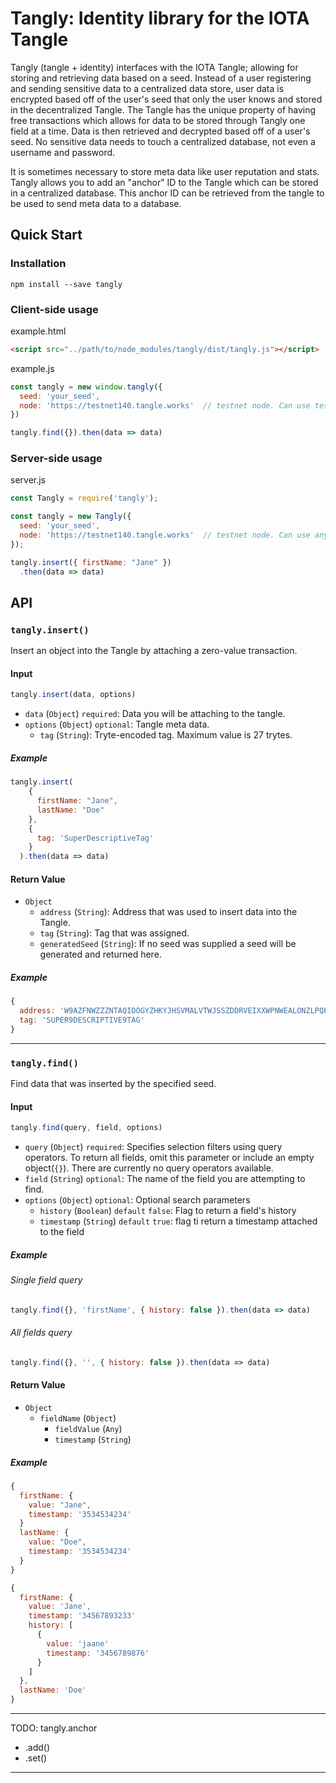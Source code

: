 # Tangly: Identity library for the IOTA Tangle
Tangly (tangle + identity) interfaces with the IOTA Tangle; allowing for storing and retrieving data based on a seed. Instead of a user registering and sending sensitive data to a centralized data store, user data is encrypted based off of the user's seed that only the user knows and stored in the decentralized Tangle. The Tangle has the unique property of having free transactions which allows for data to be stored through Tangly one field at a time. Data is then retrieved and decrypted based off of a user's seed. No sensitive data needs to touch a centralized database, not even a username and password.

It is sometimes necessary to store meta data like user reputation and stats. Tangly allows you to add an "anchor" ID to the Tangle which can be stored in a centralized database. This anchor ID can be retrieved from the tangle to be used to send meta data to a database.
## Quick Start
### Installation
```
npm install --save tangly
```
### Client-side usage
example.html
```html
<script src="../path/to/node_modules/tangly/dist/tangly.js"></script>
```
example.js
```javascript
const tangly = new window.tangly({
  seed: 'your_seed',
  node: 'https://testnet140.tangle.works'  // testnet node. Can use testnet or mainnet
})

tangly.find({}).then(data => data)
```
### Server-side usage
server.js
```javascript
const Tangly = require('tangly');

const tangly = new Tangly({
  seed: 'your_seed',
  node: 'https://testnet140.tangle.works'  // testnet node. Can use any testnet or mainnet node
});

tangly.insert({ firstName: "Jane" })
  .then(data => data)
```
## API
### `tangly.insert()`
Insert an object into the Tangle by attaching a zero-value transaction.
#### **Input**
```javascript
tangly.insert(data, options)
```
- `data` (`Object`) `required`: Data you will be attaching to the tangle.
- `options` (`Object`) `optional`: Tangle meta data.
  - `tag` (`String`): Tryte-encoded tag. Maximum value is 27 trytes.
##### Example
```javascript
tangly.insert(
    {
      firstName: "Jane",
      lastName: "Doe"
    },
    {
      tag: 'SuperDescriptiveTag'
    }
  ).then(data => data)
```
#### **Return Value**
- `Object`
  - `address` (`String`): Address that was used to insert data into the Tangle.
  - `tag` (`String`): Tag that was assigned.
  - `generatedSeed` (`String`): If no seed was supplied a seed will be generated and returned here.
##### Example
```javascript
{
  address: 'W9AZFNWZZZNTAQIOOGYZHKYJHSVMALVTWJSSZDDRVEIXXWPNWEALONZLPQPTCDZRZLHNIHSUKZRSZAZ9W',
  tag: 'SUPER9DESCRIPTIVE9TAG'
}
```
-------
### `tangly.find()`
Find data that was inserted by the specified seed.
#### **Input**
```javascript
tangly.find(query, field, options)
```
- `query` (`Object`) `required`: Specifies selection filters using query operators. To return all fields, omit this parameter or include an empty object(`{}`). There are currently no query operators available.
- `field` (`String`) `optional`: The name of the field you are attempting to find.
- `options` (`Object`) `optional`: Optional search parameters
  - `history` (`Boolean`) `default` `false`: Flag to return a field's history
  - `timestamp` (`String`) `default` `true`: flag ti return a timestamp attached to the field
##### Example
###### Single field query
```javascript
tangly.find({}, 'firstName', { history: false }).then(data => data)
```
###### All fields query
```javascript
tangly.find({}, '', { history: false }).then(data => data)
```
#### **Return Value**
- `Object`
  - `fieldName` (`Object`)
    - `fieldValue` (`Any`)
    - `timestamp` (`String`)
##### Example
```javascript
{
  firstName: {
    value: "Jane",
    timestamp: '3534534234'
  }
  lastName: {
    value: "Doe",
    timestamp: '3534534234'
  }
}
```
```javascript
{
  firstName: {
    value: 'Jane',
    timestamp: '34567893233'
    history: [
      {
        value: 'jaane'
        timestamp: '3456789876'
      }
    ]
  },
  lastName: 'Doe'
}
```
----
TODO: tangly.anchor
  - .add()
  - .set()

----